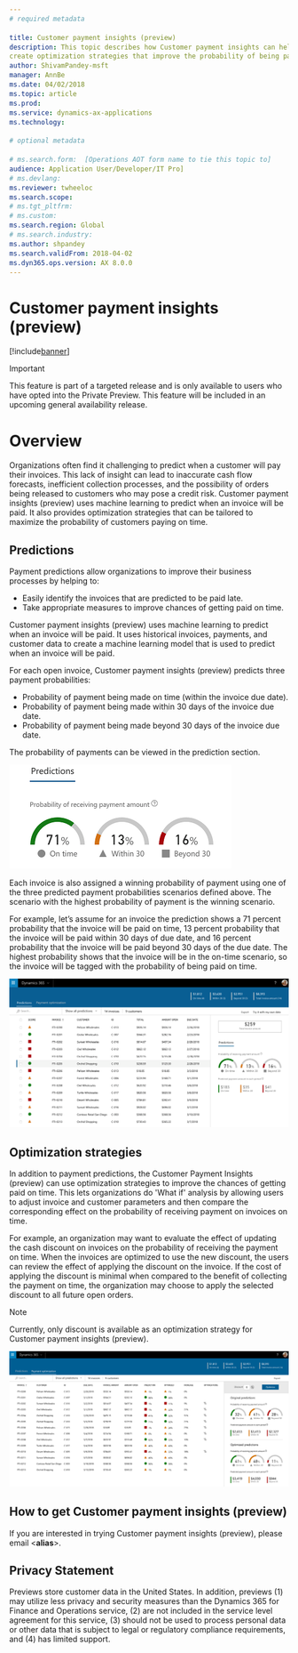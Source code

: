 ```yaml
---
# required metadata

title: Customer payment insights (preview)
description: This topic describes how Customer payment insights can help predict when an invoice will be paid and help organizations to
create optimization strategies that improve the probability of being paid on time.
author: ShivamPandey-msft
manager: AnnBe
ms.date: 04/02/2018
ms.topic: article
ms.prod: 
ms.service: dynamics-ax-applications
ms.technology: 

# optional metadata

# ms.search.form:  [Operations AOT form name to tie this topic to]
audience: Application User/Developer/IT Pro]
# ms.devlang: 
ms.reviewer: twheeloc
ms.search.scope: 
# ms.tgt_pltfrm: 
# ms.custom: 
ms.search.region: Global 
# ms.search.industry: 
ms.author: shpandey
ms.search.validFrom: 2018-04-02
ms.dyn365.ops.version: AX 8.0.0
---
```


# Customer payment insights (preview)

[!include[banner](../includes/banner.md)]

> [!IMPORTANT]
> This feature is part of a targeted release and is only available to users who have opted into the Private Preview. This feature will be included in an upcoming general availability release.

# Overview

Organizations often find it challenging to predict when a customer will pay their invoices. This lack of insight can lead to inaccurate cash flow forecasts, inefficient collection processes, and the possibility of orders being released to customers who may pose a credit risk. Customer payment insights (preview) uses machine learning to predict when an invoice will be paid. It also provides optimization strategies that can be tailored to maximize the probability of customers paying on time.

## Predictions

Payment predictions allow organizations to improve their business processes by helping to:

-   Easily identify the invoices that are predicted to be paid late.
-   Take appropriate measures to improve chances of getting paid on time.

Customer payment insights (preview) uses machine learning to predict when an invoice will be paid. It uses historical invoices, payments, and customer data to create a machine learning model that is used to predict when an invoice will be paid.

For each open invoice, Customer payment insights (preview) predicts three payment probabilities:

-  Probability of payment being made on time (within the invoice due date).
-  Probability of payment being made within 30 days of the invoice due date.
-  Probability of payment being made beyond 30 days of the invoice due date.

The probability of payments can be viewed in the prediction section.

[![Payment predictions](./media/Predictions-sm2.png)](./media/Predictions-sm2.png)

Each invoice is also assigned a winning probability of payment using one of the three predicted payment probabilities scenarios defined above. The scenario with the highest probability of payment is the winning scenario.


For example, let’s assume for an invoice the prediction shows a 71 percent probability that the invoice will be paid on time, 13 percent probability that the invoice will be paid within 30 days of due date, and 16 percent probability that the invoice will be paid beyond 30 days of the due date. The highest probability shows that the invoice will be in the on-time scenario, so the invoice will be tagged with the probability of being paid on time.

[![Payment predictions](./media/payment-predict.png)](./media/payment-predict.png)

## Optimization strategies

In addition to payment predictions, the Customer Payment Insights (preview) can use optimization strategies to improve the chances of getting paid on time. This lets organizations do 'What if' analysis by allowing users to adjust invoice and customer parameters and then compare the corresponding effect on the probability of receiving payment on invoices on time.

For example, an organization may want to evaluate the effect of updating the cash discount on invoices on the probability of receiving the payment on time. When the invoices are optimized to use the new discount, the users can review the effect of applying the discount on the invoice. If the cost of applying the discount is minimal when compared to the benefit of collecting the payment on time, the organization may choose to apply the selected discount to all future open orders.

> [!NOTE] 
> Currently, only discount is available as an optimization strategy for Customer payment insights (preview).

[![Optimized predictions](./media/optimized-pay.png)](./media/optimized-pay.png)

## How to get Customer payment insights (preview)

If you are interested in trying Customer payment insights (preview), please email \<**alias**\>.

## Privacy Statement

Previews store customer data in the United States. In addition, previews (1) may utilize less privacy and security measures than the Dynamics 365 for Finance and Operations service, (2) are not included in the service level agreement for this service, (3) should not be used to process personal data or other data that is subject to legal or regulatory compliance requirements, and (4) has limited support.

